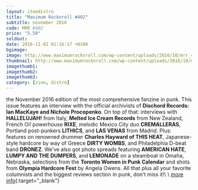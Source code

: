 ```yaml
---
layout: itemdistro
title: "Maximum Rocknroll #402"
subtitle: november 2016
code: MRR #402
price: "5.50"
soldout:
date: 2016-11-01 01:16:17 +0100
bgimage:
image: http://www.maximumrocknroll.com/wp-content/uploads/2016/10/mrr_402_cvr.jpg
thumbnail: http://www.maximumrocknroll.com/wp-content/uploads/2016/10/mrr_402_cvr.jpg
imagethumb1:
imagethumb2:
imagethumb3:
category: [zine, distro]
---
```



the November 2016 edition of the most comprehensive fanzine in punk. This issue features an interview with the official archivists of **Dischord Records: Ian MacKaye and Nichole Procopenko**. On top of that: interviews with **HALLELUJAH!** from Italy, **Melted Ice Cream Records** from New Zealand, French Oi! powerhouse **RIXE**, melodic Mexico City duo **CREMALLERAS**, Portland post-punkers **LITHICS**, and **LAS VENAS** from Madrid. Plus: features on renowned drummer **Charles Hayward of THIS HEAT**, Japanese-style hardcore by way of Greece **DIRTY WOMBS**, and Philadelphia D-beat band **DRONEZ**. We’ve also got photo spreads featuring **AMERICAN HATE**, **LUMPY AND THE DUMPERS**, and **LEMONADE** on a steamboat in Omaha, Nebraska, selections from the **Toronto Women in Punk Calendar** and shots from **Olympia Hardcore Fest** by Angela Owens. All that plus all your favorite columnists and the biggest reviews section in punk, don’t miss it!\\
\\
[more info](http://www.maximumrocknroll.com){:target="_blank"}
